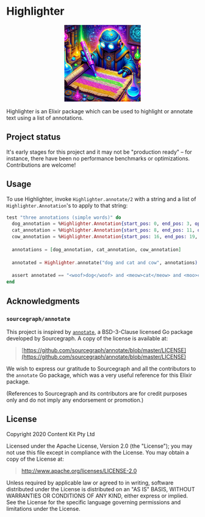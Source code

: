 # Highlighter

<p align="center">
  <picture>
    <img alt="Robot alchemist highlighting text" src="https://github.com/content-kit/highlighter/blob/4b108ec69a35d976ebe2691d57e07f60487d5d87/assets/highlighter.png" width="200">
  </picture>
</p>

Highlighter is an Elixir package which can be used to highlight or
annotate text using a list of annotations.

## Project status

It's early stages for this project and it may not be "production ready"
– for instance, there have been no performance benchmarks or
optimizations. Contributions are welcome!

## Usage

To use Highlighter, invoke `Highlighter.annotate/2` with a string and a
list of `Highlighter.Annotation`'s to apply to that string:

```elixir
test "three annotations (simple words)" do
  dog_annotation = %Highlighter.Annotation{start_pos: 0, end_pos: 3, open: "<woof>", close: "</woof>"}
  cat_annotation = %Highlighter.Annotation{start_pos: 8, end_pos: 11, open: "<meow>", close: "</meow>"}
  cow_annotation = %Highlighter.Annotation{start_pos: 16, end_pos: 19, open: "<moo>", close: "</moo>"}

  annotations = [dog_annotation, cat_annotation, cow_annotation]

  annotated = Highlighter.annotate("dog and cat and cow", annotations)

  assert annotated == "<woof>dog</woof> and <meow>cat</meow> and <moo>cow</moo>"
end
```

## Acknowledgments

### `sourcegraph/annotate`

This project is inspired by
[`annotate`](https://github.com/sourcegraph/annotate), a BSD-3-Clause
licensed Go package developed by Sourcegraph. A copy of the license is
available at:

> [https://github.com/sourcegraph/annotate/blob/master/LICENSE](https://github.com/sourcegraph/annotate/blob/master/LICENSE)

We wish to express our gratitude to Sourcegraph and all the contributors
to the `annotate` Go package, which was a very useful reference for this
Elixir package.

(References to Sourcegraph and its contributors are for credit purposes
only and do not imply any endorsement or promotion.)

## License

Copyright 2020 Content Kit Pty Ltd

Licensed under the Apache License, Version 2.0 (the "License"); you may
not use this file except in compliance with the License. You may obtain
a copy of the License at:

> <http://www.apache.org/licenses/LICENSE-2.0>

Unless required by applicable law or agreed to in writing, software
distributed under the License is distributed on an "AS IS" BASIS,
WITHOUT WARRANTIES OR CONDITIONS OF ANY KIND, either express or implied.
See the License for the specific language governing permissions and
limitations under the License.
